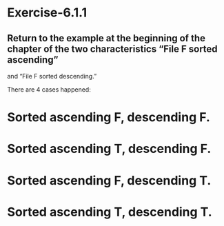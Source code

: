 # Exercise-6.1.1
## Return to the example at the beginning of the chapter of the two characteristics “File F sorted ascending”  
and “File F sorted descending.”

There are 4 cases happened: 
# Sorted ascending F, descending F.
# Sorted ascending T, descending F.
# Sorted ascending F, descending T.
# Sorted ascending T, descending T.
